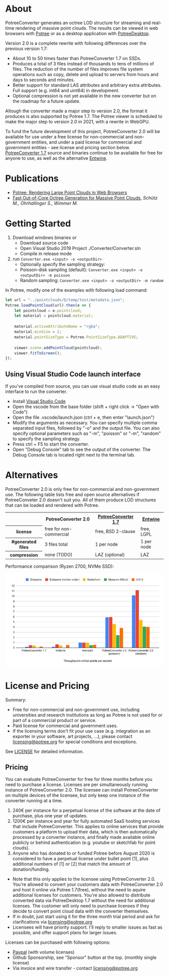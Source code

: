 
# About

PotreeConverter generates an octree LOD structure for streaming and real-time rendering of massive point clouds. The results can be viewed in web browsers with [Potree](https://github.com/potree/potree) or as a desktop application with [PotreeDesktop](https://github.com/potree/PotreeDesktop). 

Version 2.0 is a complete rewrite with following differences over the previous version 1.7:

* About 10 to 50 times faster than PotreeConverter 1.7 on SSDs.
* Produces a total of 3 files instead of thousands to tens of millions of files. The reduction of the number of files improves file system operations such as copy, delete and upload to servers from hours and days to seconds and minutes. 
* Better support for standard LAS attributes and arbitrary extra attributes. Full support (e.g. int64 and uint64) in development.
* Optional compression is not yet available in the new converter but on the roadmap for a future update.

Altough the converter made a major step to version 2.0, the format it produces is also supported by Potree 1.7. The Potree viewer is scheduled to make the major step to version 2.0 in 2021, with a rewrite in WebGPU. 

To fund the future development of this project, PotreeConverter 2.0 will be available for use under a free license for non-commercial and non-government entities, and under a paid license for commercial and government entities - see license and pricing section below. [PotreeConverter 1.7](https://github.com/potree/PotreeConverter/releases/tag/1.7) source and binaries continue to be available for free for anyone to use, as well as the alternative [Entwine](https://entwine.io/).

# Publications

* [Potree: Rendering Large Point Clouds in Web Browsers](https://www.cg.tuwien.ac.at/research/publications/2016/SCHUETZ-2016-POT/SCHUETZ-2016-POT-thesis.pdf)
* [Fast Out-of-Core Octree Generation for Massive Point Clouds](https://www.cg.tuwien.ac.at/research/publications/2020/SCHUETZ-2020-MPC/), _Schütz M., Ohrhallinger S., Wimmer M._

# Getting Started

1. Download windows binaries or
    * Download source code
    * Open Visual Studio 2019 Project ./Converter/Converter.sln
    * Compile in release mode
2. run ```Converter.exe <input> -o <outputDir>```
    * Optionally specify the sampling strategy:
	* Poisson-disk sampling (default): ```Converter.exe <input> -o <outputDir> -m poisson```
	* Random sampling: ```Converter.exe <input> -o <outputDir> -m random```

In Potree, modify one of the examples with following load command:

```javascript
let url = "../pointclouds/D/temp/test/metadata.json";
Potree.loadPointCloud(url).then(e => {
	let pointcloud = e.pointcloud;
	let material = pointcloud.material;

	material.activeAttributeName = "rgba";
	material.minSize = 2;
	material.pointSizeType = Potree.PointSizeType.ADAPTIVE;

	viewer.scene.addPointCloud(pointcloud);
	viewer.fitToScreen();
});

```

## Using Visual Studio Code launch interface

If you've compiled from source, you can use visual studio code as an easy interface to run the converter. 
* Install [Visual Studio Code](https://code.visualstudio.com/)
* Open the vscode from the base folder (shift + right click -> "Open with Code")
* Open the file .vscode/launch.json (ctrl + e, then enter "launch.json")
* Modify the arguments as necessary. You can specify multiple comma separated input files, followed by "-o" and the output file. You can also specify optional parameters such as "-m", "poisson" or "-m", "random" to specify the sampling strategy. 
* Press ctrl + F5 to start the converter.
* Open "Debug Console" tab to see the output of the converter. The Debug Console tab is located right next to the terminal tab. 

# Alternatives

PotreeConverter 2.0 is only free for non-commercial and non-government use. The following table lists free and open source alternatives if PotreeConveter 2.0 doesn't suit you. All of them produce LOD structures that can be loaded and rendered with Potree. 

<table>
	<tr>
		<th></th>
		<th>PotreeConverter 2.0</th>
		<th><a href="https://github.com/potree/PotreeConverter/releases/tag/1.7">PotreeConverter 1.7</a></th>
		<th><a href="https://entwine.io/">Entwine</a></th>
	</tr>
	<tr>
		<th>license</th>
		<td>
			free for non-commercial
		</td>
		<td>
			free, BSD 2-clause
		</td>
		<td>
			free, LGPL
		</td>
	</tr>
	<tr>
		<th>#generated files</th>
		<td>
			3 files total
		</td>
		<td>
			1 per node
		</td>
		<td>
			1 per node
		</td>
	</tr>
	<tr>
		<th>compression</th>
		<td>
			none (TODO)
		</td>
		<td>
			LAZ (optional)
		</td>
		<td>
			LAZ
		</td>
	</tr>
</table>

Performance comparison (Ryzen 2700, NVMe SSD):

![](./docs/images/performance_chart.png)

# License and Pricing

Summary: 
* Free for non-commercial and non-government use, including universities and research institutions as long as Potree is not used for or part of a commercial product or service.
* Paid license for commercial and government uses.
* If the licensing terms don't fit your use case (e.g. integration as an exporter in your software, art projects, ...),  please contact licensing@potree.org for special conditions and exceptions. 

See [LICENSE](LICENSE) for detailed information. 

## Pricing

You can evaluate PotreeConverter for free for three months before you need to purchase a license. Licenses are per simultaneously running instance of PotreeConverter 2.0. The licensee can install PotreeConverter on multiple devices of the licensee, but only keep one instance of the converter running at a time. 

1. 240€ per instance for a perpetual license of the software at the date of purchase, plus one year of updates. 
2. 1200€ per instance and year for fully automated SaaS hosting services that include PotreeConverter. This applies to online services that provide customers a platform to upload their data, which is then automatically processed by a converter instance, and finally made available online publicly or behind authentication (e.g. youtube or sketchfab for point clouds). 
3. Anyone who has donated to or funded Potree before August 2020 is considered to have a perpetual license under bullet point [1], plus additional numbers of [1] or [2] that match the amount of donation/funding. 

* Note that this only applies to the licensee using PotreeConverter 2.0. You're allowed to convert your customers data with PotreeConverter 2.0 and host it online via Potree 1.7(free), without the need to aquire additional licenses for customers. You're also allowed to distribute converted data via PotreeDesktop 1.7 without the need for additional licenses. The customer will only need to purchase licenses if they decide to convert point cloud data with the converter themselves. 
* If in doubt, just start using it for the three month trial period and ask for clarifications via licensing@potree.org
* Licensees will have priority support. I'll reply to smaller issues as fast as possible, and offer support plans for larger issues. 

Licenses can be purchased with following options:

* [Paypal](http://potree.org/licensing.html) (with volume licenses)
* Github Sponsorship, see "Sponsor" button at the top. (monthly single license)
* Via invoice and wire transfer - contact licensing@potree.org 

